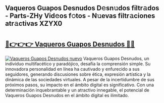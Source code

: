 ## Vaqueros Guapos Desnudos D𝚎sn𝚞dos filtr𝚊dos - Parts-ZHy Vid𝚎os f𝚘tos - N𝚞evas filtr𝚊ciones atr𝚊ctivas XZYX0

# <h2><a href="http://mb5ciga.tromn.icu/?c=Vaqueros+Guapos+Desnudos">🔗👉👉👉 Vaqueros Guapos Desnudos 🔗🔗</a></h2>

[![Vaqueros Guapos Desnudos nuevo](https://i.imgur.com/pEAQMta.gif)](http://mb5ciga.tromn.icu/?c=Vaqueros+Guapos+Desnudos)
Vaqueros Guapos Desnudos, un individuo multifacético y paradójico, desafía la comprensión simple. Su innovadora personalidad en línea ha cautivado y enfurecido a sus seguidores, generando discusiones sobre ética, expresión artística y la dinámica de las sociedades virtuales. A pesar de la incertidumbre de sus próximos pasos, su impacto en el ámbito digital es significativo. Con una determinación inquebrantable y un atractivo innegable, el potencial de Vaqueros Guapos Desnudos en el ámbito digital es ilimitado.
